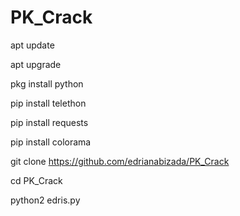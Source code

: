 # PK_Crack

 apt update 
 
 apt upgrade
 
 pkg install python
 
 pip install telethon
 
 pip install requests
 
 pip install colorama
 
git clone https://github.com/edrianabizada/PK_Crack

cd PK_Crack

python2 edris.py 


